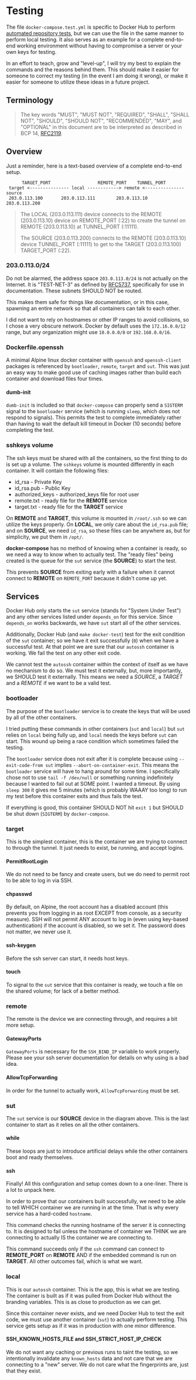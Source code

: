 # Testing

The file `docker-compose.test.yml` is specific to Docker Hub to perform
[automated repository tests](https://docs.docker.com/docker-hub/builds/automated-testing/),
but we can use the file in the same manner to perform local testing.  It also
serves as an example for a complete end-to-end working environment without
having to compromise a server or your own keys for testing.

In an effort to teach, grow and "level-up", I will try my best to explain the
commands and the reasons behind them.  This should make it easier for someone
to correct my testing (in the event I am doing it wrong), or make it easier for
someone to utilize these ideas in a future project.

## Terminology

> The key words "MUST", "MUST NOT", "REQUIRED", "SHALL", "SHALL NOT",
> "SHOULD", "SHOULD NOT", "RECOMMENDED", "MAY", and "OPTIONAL" in this
> document are to be interpreted as described in BCP 14,
> [RFC2119](https://tools.ietf.org/html/rfc2119).

## Overview

Just a reminder, here is a text-based overview of a complete end-to-end setup.

```text
      TARGET_PORT                  REMOTE_PORT    TUNNEL_PORT
 target <--------------- local ------------> remote <--------------- source
 203.0.113.100       203.0.113.111        203.0.113.10        203.0.113.200
```

> The LOCAL (203.0.113.111) device connects to the REMOTE (203.0.113.10)
> device on REMOTE_PORT (:22) to create the tunnel on REMOTE (203.0.113.10) at
> TUNNEL_PORT (:11111).
>
> The SOURCE (203.0.113.200) connects to the REMOTE (203.0.113.10) device
> TUNNEL_PORT (:11111) to get to the TARGET (203.0.113.100) TARGET_PORT (:22).

### 203.0.113.0/24

Do not be alarmed, the address space `203.0.113.0/24` is not actually on the
Internet.  It is "TEST-NET-3" as defined by
[RFC5737](https://tools.ietf.org/html/rfc5737), specifically for use in
documentation.  These subnets SHOULD NOT be routed.

This makes them safe for things like documentation, or in this case, spawning
an entire network so that all containers can talk to each other.

I did not want to rely on hostnames or other IP ranges to avoid collisions, so
I chose a very obscure network.  Docker by default uses the `172.16.0.0/12`
range, but any organization might use `10.0.0.0/8` or `192.168.0.0/16`.

### Dockerfile.openssh

A minimal Alpine linux docker container with `openssh` and `openssh-client`
packages is referenced by `bootloader`, `remote`, `target` and `sut`.  This
was just an easy way to make good use of caching images rather than build each
container and download files four times.

#### dumb-init

`dumb-init` is included so that `docker-compose` can properly send a `SIGTERM`
signal to the `bootloader` service (which is running `sleep`, which does not
respond to signals).  This permits the test to complete immediately rather than
having to wait the default kill timeout in Docker (10 seconds) before completing
the test.

### sshkeys volume

The ssh keys must be shared with all the containers, so the first thing to do is
set up a volume.  The `sshkeys` volume is mounted differently in each container.
It will contain the following files:

- id_rsa - Private Key
- id_rsa.pub - Public Key
- authorized_keys - authorized_keys file for root user
- remote.txt - ready file for the **REMOTE** service
- target.txt - ready file for the **TARGET** service

On **REMOTE** and **TARGET**, this volume is mounted in `/root/.ssh` so we
can utilize the keys properly.  On **LOCAL**, we only care about the
`id_rsa.pub` file; and on **SOURCE**, we need `id_rsa`, so these files can
be anywhere as, but for simplicity, we put them in `/opt/`.

**docker-compose** has no method of knowing when a container is ready, so
we need a way to know when to actually test.  The "ready files" being created
is the queue for the `sut` service (the **SOURCE**) to start the test.

This prevents **SOURCE** from exiting early with a failure when it cannot
connect to **REMOTE** on `REMOTE_PORT` because it didn't come up yet.

## Services

Docker Hub only starts the `sut` service (stands for "System Under Test") and
any other services listed under `depends_on` for this service. Since
`depends_on` works backwards, we have `sut` start all of the other services.

Additionally, Docker Hub (and `make docker-test`) test for the exit condition
of the `sut` container; so we have it exit successfully (`0`) when we have a
successful test.  At that point we are sure that our `autossh` container is
working.  We fail the test on any other exit code.

We cannot test the `autossh` container within the context of itself as we have
no mechanism to do so.  We must test it externally, but, more importantly, we
SHOULD test it externally. This means we need a *SOURCE*, a *TARGET* and a
*REMOTE* if we want to be a valid test.

### bootloader

The purpose of the `bootloader` service is to create the keys that will be used
by all of the other containers.

I tried putting these commands in other containers (`sut` and `local`) but
`sut` relies on `local` being fully up, and `local` needs the keys before `sut`
can start.  This wound up being a race condition which sometimes failed the
testing.

The `bootloader` service does not exit after it is complete because using
`--exit-code-from sut` implies `--abort-on-container-exit`.  This means the
`bootloader` service will have to hang around for some time.  I specifically
chose not to use `tail -f /dev/null` or something running indefinitely because
I wanted to fail out at SOME point.  I wanted a timeout.  By using `sleep 300`
it gives me 5 minutes (which is probably WAAAY too long) to run my test before
this container exits and thus fails the test.

If everything is good, this container SHOULD NOT hit `exit 1` but SHOULD be
shut down (`SIGTERM`) by `docker-compose`.

### target

This is the simplest container, this is the container we are trying to connect
to through the tunnel.  It just needs to exist, be running, and accept logins.

#### PermitRootLogin

We do not need to be fancy and create users, but we do need to permit root to
be able to log in via SSH.

#### chpasswd

By default, on Alpine, the root account has a disabled account (this prevents
you from logging in as root EXCEPT from console, as a security measure).  SSH
will not permit ANY account to log in (even using key-based authentication) if
the account is disabled, so we set it.  The password does not matter, we never
use it.

#### ssh-keygen

Before the ssh server can start, it needs host keys.

#### touch

To signal to the `sut` service that this container is ready, we touch a file on
the shared volume; for lack of a better method.

### remote

The remote is the device we are connecting through, and requires a bit more
setup.

#### GatewayPorts

`GatewayPorts` is necessary for the `SSH_BIND_IP` variable to work properly.
Please see your ssh server documentation for details on why using is a bad
idea.

#### AllowTcpForwarding

In order for the tunnel to actually work, `AllowTcpForwarding` must be set.

### sut

The `sut` service is our **SOURCE** device in the diagram above.  This is the
last container to start as it relies on all the other containers.

#### while

These loops are just to introduce artificial delays while the other containers
boot and ready themselves.

#### ssh

Finally! All this configuration and setup comes down to a one-liner.  There is
a lot to unpack here.

In order to prove that our containers built successfully, we need to be able to
tell WHICH container we are running in at the time.  That is why every service
has a hard-coded `hostname`.

This command checks the running hostname of the server it is connecting to.  It
is designed to fail unless the hostname of container we THINK we are connecting
to actually IS the container we are connecting to.

This command succeeds only if the `ssh` command can connect to **REMOTE_PORT**
on **REMOTE** AND if the embedded command is run on **TARGET**.  All other
outcomes fail, which is what we want.

### local

This is our `autossh` container.  This is the app, this is what we are testing.
The container is built as if it was pulled from Docker Hub without the
branding variables.  This is as close to production as we can get.

Since this container never exists, and we need Docker Hub to test the exit code,
we must use another container (`sut`) to actually perform testing. This service
gets setup as if it was in production with one minor difference.

#### SSH_KNOWN_HOSTS_FILE and SSH_STRICT_HOST_IP_CHECK

We do not want any caching or previous runs to taint the testing, so we
intentionally invalidate any `known_hosts` data and not care that we are
connecting to a "new" server.  We do not care what the fingerprints are, just
that they exist.
